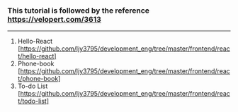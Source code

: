 ### This tutorial is followed by the reference https://velopert.com/3613

---

1. Hello-React [https://github.com/ljy3795/development_eng/tree/master/frontend/react/hello-react]
2. Phone-book [https://github.com/ljy3795/development_eng/tree/master/frontend/react/phone-book]
3. To-do List [https://github.com/ljy3795/development_eng/tree/master/frontend/react/todo-list]
